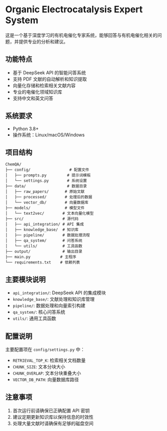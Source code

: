 # Organic Electrocatalysis Expert System

这是一个基于深度学习的有机电催化专家系统，能够回答与有机电催化相关的问题，并提供专业的分析和建议。

## 功能特点

- 基于 DeepSeek API 的智能问答系统
- 支持 PDF 文献的自动解析和知识提取
- 向量化存储和检索相关文献内容
- 专业的电催化领域知识库
- 支持中文和英文问答

## 系统要求

- Python 3.8+
- 操作系统：Linux/macOS/Windows

## 项目结构

```
ChemQA/
├── config/                 # 配置文件
│   ├── prompts.py         # 提示词模板
│   └── settings.py        # 系统设置
├── data/                  # 数据目录
│   ├── raw_papers/       # 原始文献
│   ├── processed/        # 处理后的数据
│   └── vector_db/        # 向量数据库
├── models/               # 模型文件
│   └── text2vec/        # 文本向量化模型
├── src/                 # 源代码
│   ├── api_integration/ # API 集成
│   ├── knowledge_base/  # 知识库
│   ├── pipeline/        # 数据处理流程
│   ├── qa_system/       # 问答系统
│   └── utils/           # 工具函数
├── output/              # 输出目录
├── main.py             # 主程序
└── requirements.txt    # 依赖列表
```

## 主要模块说明

- `api_integration/`: DeepSeek API 的集成模块
- `knowledge_base/`: 文献处理和知识库管理
- `pipeline/`: 数据处理和向量索引构建
- `qa_system/`: 核心问答系统
- `utils/`: 通用工具函数

## 配置说明

主要配置项在 `config/settings.py` 中：

- `RETRIEVAL_TOP_K`: 检索相关文档数量
- `CHUNK_SIZE`: 文本分块大小
- `CHUNK_OVERLAP`: 文本分块重叠大小
- `VECTOR_DB_PATH`: 向量数据库路径

## 注意事项

1. 首次运行前请确保已正确配置 API 密钥
2. 建议定期更新知识库以保持信息的时效性
3. 处理大量文献时请确保有足够的磁盘空间
